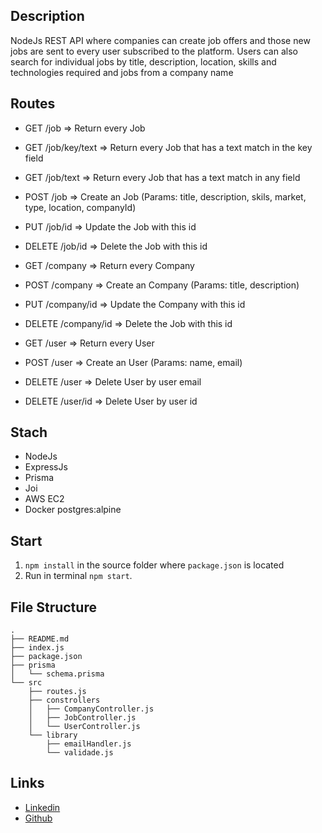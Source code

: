 ## Description

NodeJs REST API where companies can create job offers and those new jobs are sent to every
user subscribed to the platform. Users can also search for individual jobs by title, description,
location, skills and technologies required and jobs from a company name

## Routes

- GET /job => Return every Job
- GET /job/key/text => Return every Job that has a text match in the key field
- GET /job/text => Return every Job that has a text match in any field
- POST /job => Create an Job (Params: title, description, skils, market, type, location, companyId)
- PUT /job/id => Update the Job with this id
- DELETE /job/id => Delete the Job with this id
- GET /company => Return every Company
- POST /company => Create an Company (Params: title, description)
- PUT /company/id => Update the Company with this id
- DELETE /company/id => Delete the Job with this id

- GET /user => Return every User
- POST /user => Create an User (Params: name, email)
- DELETE /user => Delete User by user email
- DELETE /user/id => Delete User by user id

## Stach

- NodeJs
- ExpressJs
- Prisma
- Joi
- AWS EC2
- Docker postgres:alpine

## Start

1.  `npm install` in the source folder where `package.json` is located
2.  Run in terminal `npm start`.

## File Structure

```
.
├── README.md
├── index.js
├── package.json
├── prisma
│   └── schema.prisma
└── src
    ├── routes.js
    ├── constrollers
    │   ├── CompanyController.js
    │   ├── JobController.js
    │   └── UserController.js
    └── library
        ├── emailHandler.js
        └── validade.js
```

## Links

- [Linkedin](https://www.linkedin.com/in/tulio-santos-santos/)
- [Github](https://www.github.com/trulio2)
